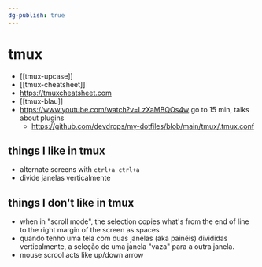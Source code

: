 ```yaml
---
dg-publish: true
---
```


# tmux

- [[tmux-upcase]]
- [[tmux-cheatsheet]]
- <https://tmuxcheatsheet.com>
- [[tmux-blau]]
- <https://www.youtube.com/watch?v=LzXaMBQOs4w> go to 15 min, talks about plugins
  - <https://github.com/devdrops/my-dotfiles/blob/main/tmux/.tmux.conf>


## things I like in tmux

- alternate screens with `ctrl+a ctrl+a`
- divide janelas verticalmente

## things I don't like in tmux

- when in "scroll mode", the selection copies what's from the end of line to the right margin of the screen as spaces
- quando tenho uma tela com duas janelas (aka painéis) divididas verticalmente, a seleção de uma janela "vaza" para a outra janela.
- mouse scrool acts like up/down arrow
